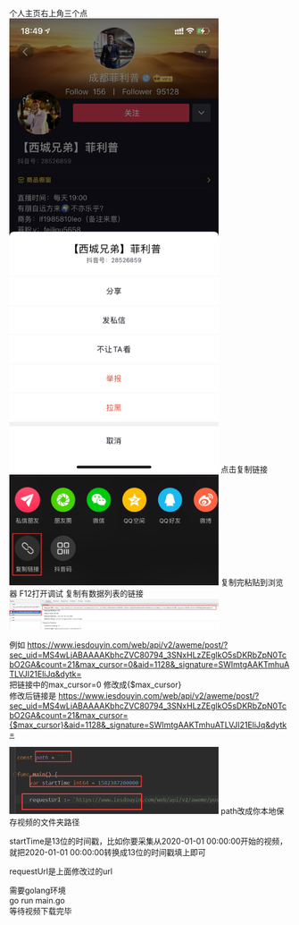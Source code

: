 个人主页右上角三个点
<img src="https://github.com/chengshihard/douyin-video-download/blob/main/images/IMG_5052.PNG?raw=true" width="375">
点击复制链接
<img src="https://github.com/chengshihard/douyin-video-download/blob/main/images/QQ%E6%88%AA%E5%9B%BE20210319185702.png?raw=true" width="375">
复制完粘贴到浏览器 F12打开调试 复制有数据列表的链接
<img src="https://github.com/chengshihard/douyin-video-download/blob/main/images/QQ%E6%88%AA%E5%9B%BE20210319185444.png?raw=true" width="375">

例如 https://www.iesdouyin.com/web/api/v2/aweme/post/?sec_uid=MS4wLjABAAAAKbhcZVC80794_3SNxHLzZEglkO5sDKRbZpN0TcbO2GA&count=21&max_cursor=0&aid=1128&_signature=SWImtgAAKTmhuATLVJI21EliJq&dytk=  
把链接中的max_cursor=0 修改成{$max_cursor}  
修改后链接是 https://www.iesdouyin.com/web/api/v2/aweme/post/?sec_uid=MS4wLjABAAAAKbhcZVC80794_3SNxHLzZEglkO5sDKRbZpN0TcbO2GA&count=21&max_cursor={$max_cursor}&aid=1128&_signature=SWImtgAAKTmhuATLVJI21EliJq&dytk=  

<img src="https://github.com/chengshihard/douyin-video-download/blob/main/images/QQ%E6%88%AA%E5%9B%BE20210319190950.png?raw=true" width="375">
path改成你本地保存视频的文件夹路径
   
startTime是13位的时间戳，比如你要采集从2020-01-01 00:00:00开始的视频，就把2020-01-01 00:00:00转换成13位的时间戳填上即可   
 
requestUrl是上面修改过的url    

需要golang环境  
go run main.go   
等待视频下载完毕  
